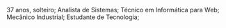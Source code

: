 37 anos, solteiro;
Analista de Sistemas;
Técnico em Informática para Web;
Mecânico Industrial;
Estudante de Tecnologia;




<!---
LeoDM86/LeoDM86 is a ✨ special ✨ repository because its `README.md` (this file) appears on your GitHub profile.
You can click the Preview link to take a look at your changes.
--->
